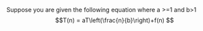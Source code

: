 Suppose you are given the following equation where a >=1 and b>1$$T(n) = aT\left(\frac{n}{b}\right)+f(n) $$
